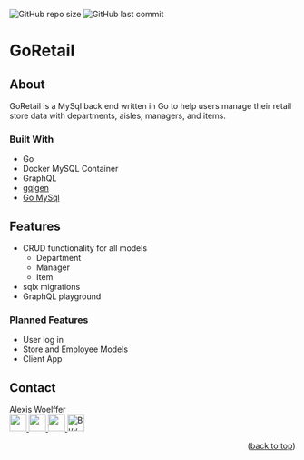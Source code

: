 ![GitHub repo size](https://img.shields.io/github/repo-size/awoelf/go-retail)
![GitHub last commit](https://img.shields.io/github/last-commit/awoelf/go-retail)
# GoRetail
## About
GoRetail is a MySql back end written in Go to help users manage their retail store data with departments, aisles, managers, and items.

### Built With
- Go
- Docker MySQL Container
- GraphQL
- [gqlgen](github.com/99designs/gqlgen)
- [Go MySql](github.com/go-sql-driver/mysql)

## Features
- CRUD functionality for all models
	- Department
	- Manager
	- Item
- sqlx migrations
- GraphQL playground

### Planned Features
- User log in
- Store and Employee Models
- Client App

## Contact
Alexis Woelffer
<br>
<a href='mailto:awoelf@outlook.com'>
<img src='https://res.cloudinary.com/awoelf/image/upload/v1695011363/mail-button.svg' width='30'/>
</a>
<a href='https://linkedin.com/in/alexis-w-dev'>
<img src='https://res.cloudinary.com/awoelf/image/upload/v1695011364/linkedin-button.svg' width='30'/>
</a>
<a href='https://github.com/awoelf'>
<img src='https://res.cloudinary.com/awoelf/image/upload/v1695011364/github-button.svg' width='30'/>
</a>
<a href='https://ko-fi.com/P5P5MUGSA' target='_blank'><img height='36' style='border:0px;height:30px;' src='https://storage.ko-fi.com/cdn/kofi2.png?v=3' border='0' alt='Buy Me a Coffee at ko-fi.com' /></a>

<p align="right">(<a href="#readme-top">back to top</a>)</p>